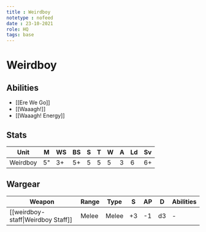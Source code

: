 ```yaml
---
title : Weirdboy
notetype : nofeed
date : 23-10-2021
role: HQ
tags: base
---
```

# Weirdboy

## Abilities

- [[Ere We Go]]
- [[Waaagh!]]
- [[Waaagh! Energy]]

## Stats

| Unit     | M   | WS  | BS  | S   | T   | W   | A   | Ld  | Sv  |
| -------- | --- | --- | --- | --- | --- | --- | --- | --- | --- |
| Weirdboy | 5"  | 3+  | 5+  | 5   | 5   | 5   | 3   | 6   | 6+  |

## Wargear

| Weapon                             | Range | Type  | S   | AP  | D   | Abilities |
| ---------------------------------- | ----- | ----- | --- | --- | --- | --------- |
| [[weirdboy-staff\|Weirdboy Staff]] | Melee | Melee | +3  | -1  | d3  | -         |